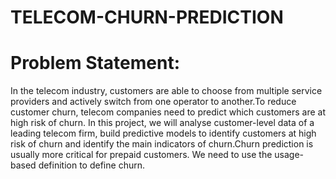 # TELECOM-CHURN-PREDICTION

# Problem Statement:

In the telecom industry, customers are able to choose from multiple service providers and actively switch from one operator to another.To reduce customer churn, telecom companies need to predict which customers are at high risk of churn. In this project, we will analyse customer-level data of a leading telecom firm, build predictive models to identify customers at high risk of churn and identify the main indicators of churn.Churn prediction is usually more critical for prepaid customers. We need to use the usage-based definition to define churn.
